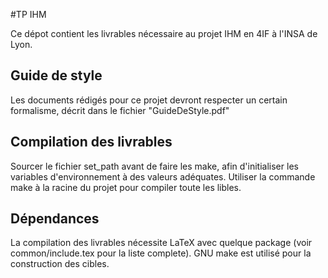#TP IHM

Ce dépot contient les livrables nécessaire au projet IHM en 4IF à l'INSA de
Lyon.

## Guide de style
Les documents rédigés pour ce projet devront respecter un certain 
formalisme, décrit dans le fichier "GuideDeStyle.pdf"

## Compilation des livrables
Sourcer le fichier set_path avant de faire les make, afin d'initialiser
les variables d'environnement à des valeurs adéquates.
Utiliser la commande make à la racine du projet pour compiler toute les
libles.

## Dépendances
La compilation des livrables nécessite LaTeX avec quelque package (voir common/include.tex pour la liste complete).
GNU make est utilisé pour la construction des cibles.
